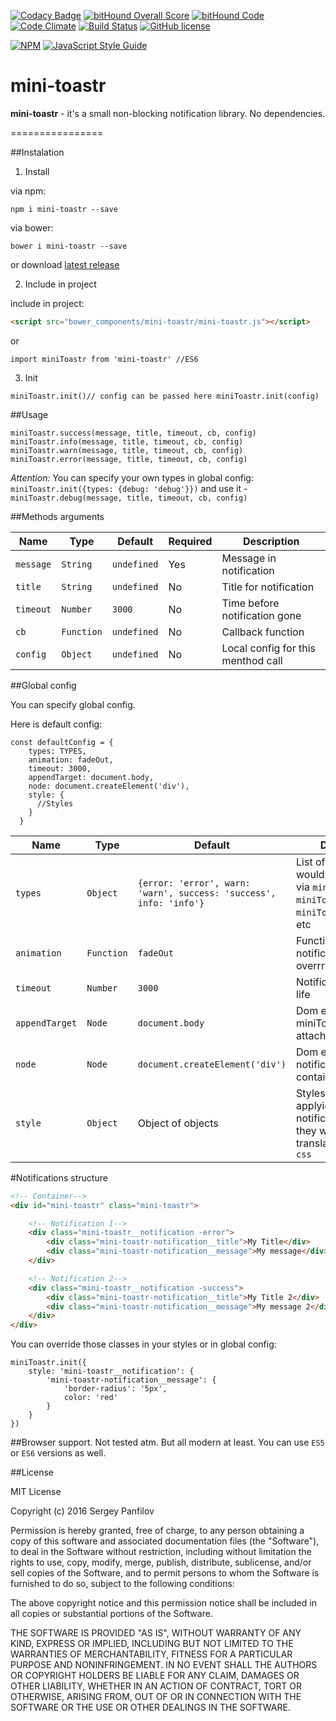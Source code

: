 [![Codacy Badge](https://api.codacy.com/project/badge/grade/874e7dce623149e18807bdc0a02671c2)](https://www.codacy.com/app/se-panfilov/mini-toastr)
[![bitHound Overall Score](https://www.bithound.io/github/se-panfilov/mini-toastr/badges/score.svg)](https://www.bithound.io/github/se-panfilov/mini-toastr) [![bitHound Code](https://www.bithound.io/github/se-panfilov/mini-toastr/badges/code.svg)](https://www.bithound.io/github/se-panfilov/mini-toastr)
[![Code Climate](https://codeclimate.com/github/se-panfilov/mini-toastr/badges/gpa.svg)](https://codeclimate.com/github/se-panfilov/mini-toastr)
[![Build Status](https://travis-ci.org/se-panfilov/mini-toastr.svg?branch=master)](https://travis-ci.org/se-panfilov/mini-toastr)
[![GitHub license](https://img.shields.io/github/license/mashape/apistatus.svg)](https://github.com/se-panfilov/mini-toastr/blob/master/LICENSE)

[![NPM](https://nodei.co/npm/mini-toastr.png?downloads=true&downloadRank=true&stars=true)](https://nodei.co/npm/mini-toastr/)
[![JavaScript Style Guide](https://cdn.rawgit.com/feross/standard/master/badge.svg)](https://github.com/feross/standard)

# mini-toastr

**mini-toastr** - it's a small non-blocking notification library. No dependencies.

================

##Instalation

1. Install

via npm:

```shell
npm i mini-toastr --save
```

via bower:

```shell
bower i mini-toastr --save
```
or download [latest release][1]

2. Include in project

include in project:

```HTML
<script src="bower_components/mini-toastr/mini-toastr.js"></script>
```

or

```JS
import miniToastr from 'mini-toastr' //ES6
```

3. Init

```JS
miniToastr.init()// config can be passed here miniToastr.init(config)
```

##Usage

```JS
miniToastr.success(message, title, timeout, cb, config)
miniToastr.info(message, title, timeout, cb, config)
miniToastr.warn(message, title, timeout, cb, config)
miniToastr.error(message, title, timeout, cb, config)
```

*Attention:* You can specify your own types in global config: `miniToastr.init({types: {debug: 'debug'}})` and use it - `miniToastr.debug(message, title, timeout, cb, config)`

##Methods arguments

| Name | Type | Default | Required | Description |
|---|---|---|---|---|
| `message` | `String` | `undefined` | Yes | Message in notification |
| `title` | `String` | `undefined` | No | Title for notification |
| `timeout` | `Number` | `3000` | No | Time before notification gone |
| `cb` | `Function` | `undefined` | No | Callback function |
| `config` | `Object` | `undefined` | No | Local config for this menthod call |

##Global config

You can specify global config.

Here is default config:


```JS
const defaultConfig = {
    types: TYPES,
    animation: fadeOut,
    timeout: 3000,
    appendTarget: document.body,
    node: document.createElement('div'),
    style: {
      //Styles
    }
  }
```

| Name | Type | Default  | Description |
|---|---|---|---|
| `types` | `Object` | `{error: 'error', warn: 'warn', success: 'success', info: 'info'}` | List of methods that would be accessable via `miniToastr` i.e. `miniToastr.success()`, `miniToastr.info()`, etc |
| `animation` | `Function` | `fadeOut` | Function for remove notification. Can be overrrided |
| `timeout` | `Number` | `3000` | Notification time of life |
| `appendTarget` | `Node` | `document.body` | Dom element that miniToastr will be attached to |
| `node` | `Node` | `document.createElement('div')` | Dom element for notification's container |
| `style` | `Object` | Object of objects | Styles that would be applyied for notifications (after they wuld be translated from `js` to `css`  |

#Notifications structure

```HTML
<!-- Container-->
<div id="mini-toastr" class="mini-toastr">

    <!-- Notification 1-->
    <div class="mini-toastr__notification -error">
        <div class="mini-toastr-notification__title">My Title</div>
        <div class="mini-toastr-notification__message">My message</div>
    </div>

    <!-- Notification 2-->
    <div class="mini-toastr__notification -success">
        <div class="mini-toastr-notification__title">My Title 2</div>
        <div class="mini-toastr-notification__message">My message 2</div>
    </div>
</div>
```

You can override those classes in your styles or in global config:

```JS
miniToastr.init({
    style: 'mini-toastr__notification': {
        'mini-toastr-notification__message': {
            'border-radius': '5px',
            color: 'red'
        }
    }
})
```

##Browser support.
Not tested atm. But all modern at least.
You can use `ES5` or `ES6` versions as well.

##License

MIT License

Copyright (c) 2016 Sergey Panfilov

Permission is hereby granted, free of charge, to any person obtaining a copy
of this software and associated documentation files (the "Software"), to deal
in the Software without restriction, including without limitation the rights
to use, copy, modify, merge, publish, distribute, sublicense, and/or sell
copies of the Software, and to permit persons to whom the Software is
furnished to do so, subject to the following conditions:

The above copyright notice and this permission notice shall be included in all
copies or substantial portions of the Software.

THE SOFTWARE IS PROVIDED "AS IS", WITHOUT WARRANTY OF ANY KIND, EXPRESS OR
IMPLIED, INCLUDING BUT NOT LIMITED TO THE WARRANTIES OF MERCHANTABILITY,
FITNESS FOR A PARTICULAR PURPOSE AND NONINFRINGEMENT. IN NO EVENT SHALL THE
AUTHORS OR COPYRIGHT HOLDERS BE LIABLE FOR ANY CLAIM, DAMAGES OR OTHER
LIABILITY, WHETHER IN AN ACTION OF CONTRACT, TORT OR OTHERWISE, ARISING FROM,
OUT OF OR IN CONNECTION WITH THE SOFTWARE OR THE USE OR OTHER DEALINGS IN THE
SOFTWARE.


[1]: https://github.com/se-panfilov/mini-toastr/releases
